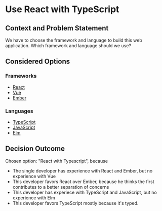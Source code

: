 # Use React with TypeScript

## Context and Problem Statement

We have to choose the framework and language to build this web application.
Which framework and language should we use?

## Considered Options

### Frameworks
* [React](https://reactjs.org/)
* [Vue](https://vuejs.org/)
* [Ember](https://emberjs.com/)

### Languages
* [TypeScript](https://www.typescriptlang.org/)
* [JavaScript](https://www.javascript.com/)
* [Elm](https://elm-lang.org/)

## Decision Outcome

Chosen option: "React with Typescript", because

* The single developer has experience with React and Ember, but no experience with Vue
* This developer favors React over Ember, because he thinks the first contributes to a better separation of concerns
* This developer has experiece with TypeScript and JavaScript, but no experience with Elm
* This developer favors TypeScript mostly because it's typed.
